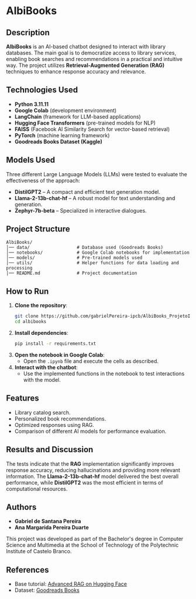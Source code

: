 # AlbiBooks

## Description
**AlbiBooks** is an AI-based chatbot designed to interact with library databases. The main goal is to democratize access to library services, enabling book searches and recommendations in a practical and intuitive way. The project utilizes **Retrieval-Augmented Generation (RAG)** techniques to enhance response accuracy and relevance.

## Technologies Used
- **Python 3.11.11**
- **Google Colab** (development environment)
- **LangChain** (framework for LLM-based applications)
- **Hugging Face Transformers** (pre-trained models for NLP)
- **FAISS** (Facebook AI Similarity Search for vector-based retrieval)
- **PyTorch** (machine learning framework)
- **Goodreads Books Dataset (Kaggle)**

## Models Used
Three different Large Language Models (LLMs) were tested to evaluate the effectiveness of the approach:
- **DistilGPT2** – A compact and efficient text generation model.
- **Llama-2-13b-chat-hf** – A robust model for text understanding and generation.
- **Zephyr-7b-beta** – Specialized in interactive dialogues.

## Project Structure
```
AlbiBooks/
│── data/                  # Database used (Goodreads Books)
│── notebooks/             # Google Colab notebooks for implementation
│── models/                # Pre-trained models used
│── utils/                 # Helper functions for data loading and processing
│── README.md              # Project documentation
```

## How to Run
1. **Clone the repository**:
   ```bash
   git clone https://github.com/gabrielPereira-ipcb/AlbiBooks_ProjetoI.git
   cd albibooks
   ```
2. **Install dependencies**:
   ```bash
   pip install -r requirements.txt
   ```
3. **Open the notebook in Google Colab**:
   - Open the `.ipynb` file and execute the cells as described.
4. **Interact with the chatbot**:
   - Use the implemented functions in the notebook to test interactions with the model.

## Features
- Library catalog search.
- Personalized book recommendations.
- Optimized responses using RAG.
- Comparison of different AI models for performance evaluation.

## Results and Discussion
The tests indicate that the **RAG** implementation significantly improves response accuracy, reducing hallucinations and providing more relevant information. The **Llama-2-13b-chat-hf** model delivered the best overall performance, while **DistilGPT2** was the most efficient in terms of computational resources.

## Authors
- **Gabriel de Santana Pereira**
- **Ana Margarida Pereira Duarte**

This project was developed as part of the Bachelor's degree in Computer Science and Multimedia at the School of Technology of the Polytechnic Institute of Castelo Branco.

## References
- Base tutorial: [Advanced RAG on Hugging Face](https://huggingface.co/learn/cookbook/advanced_rag#advanced-rag-on-hugging-face-documentation-using-langchain)
- Dataset: [Goodreads Books](https://huggingface.co/datasets/Eitanli/goodreads)



